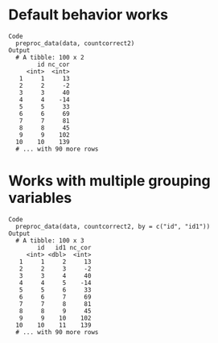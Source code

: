# Default behavior works

    Code
      preproc_data(data, countcorrect2)
    Output
      # A tibble: 100 x 2
            id nc_cor
         <int>  <int>
       1     1     13
       2     2     -2
       3     3     40
       4     4    -14
       5     5     33
       6     6     69
       7     7     81
       8     8     45
       9     9    102
      10    10    139
      # ... with 90 more rows

# Works with multiple grouping variables

    Code
      preproc_data(data, countcorrect2, by = c("id", "id1"))
    Output
      # A tibble: 100 x 3
            id   id1 nc_cor
         <int> <dbl>  <int>
       1     1     2     13
       2     2     3     -2
       3     3     4     40
       4     4     5    -14
       5     5     6     33
       6     6     7     69
       7     7     8     81
       8     8     9     45
       9     9    10    102
      10    10    11    139
      # ... with 90 more rows

